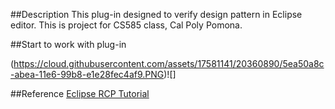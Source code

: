 ##Description
This plug-in designed to verify design pattern in Eclipse editor.
This is project for CS585 class, Cal Poly Pomona.


##Start to work with plug-in

(https://cloud.githubusercontent.com/assets/17581141/20360890/5ea50a8c-abea-11e6-99b8-e1e28fec4af9.PNG)![]


##Reference 
[Eclipse RCP Tutorial](http://www.vogella.com/tutorials/EclipseRCP/article.html)
